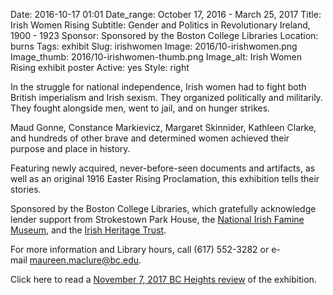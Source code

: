 Date: 2016-10-17 01:01 
Date_range: October 17, 2016 - March 25, 2017
Title: Irish Women Rising
Subtitle: Gender and Politics in Revolutionary Ireland, 1900 - 1923
Sponsor: Sponsored by the Boston College Libraries
Location: burns
Tags: exhibit
Slug: irishwomen 
Image: 2016/10-irishwomen.png
Image_thumb: 2016/10-irishwomen-thumb.png
Image_alt: Irish Women Rising exhibit poster
Active: yes
Style: right

  <p>In the struggle for national independence, Irish   women had to fight both British imperialism and Irish sexism. They   organized politically and militarily. They fought alongside men, went to   jail, and on hunger strikes.</p>
  <p>Maud Gonne, Constance Markievicz, Margaret Skinnider, Kathleen   Clarke, and hundreds of other brave and determined women achieved their   purpose and place in history.</p>
  <p>Featuring newly acquired, never-before-seen documents and artifacts,   as well as an original 1916 Easter Rising Proclamation, this exhibition   tells their stories.</p>
  <p>Sponsored by the Boston College Libraries, which gratefully acknowledge lender support from Strokestown Park House, the <a href="http://strokestownpark.ie/">National Irish Famine Museum</a>, and the <a href="http://www.irishheritagetrust.ie/">Irish Heritage Trust</a>.</p>
  <p>For more information and Library hours, call (617) 552-3282 or e-mail <a href="mailto:maureen.maclure@bc.edu">maureen.maclure@bc.edu</a>.</p>
  <p>Click here to read a <a href="http://bcheights.com/arts-review/2016/revolutionary-work-irish-women-honored-burns-library/">November 7, 2017 BC Heights review</a> of the exhibition.</p>

